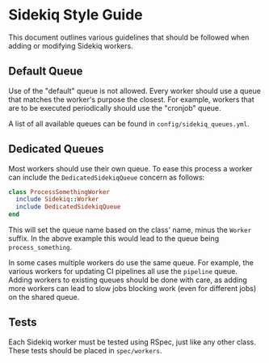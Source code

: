 # Sidekiq Style Guide

This document outlines various guidelines that should be followed when adding or
modifying Sidekiq workers.

## Default Queue

Use of the "default" queue is not allowed. Every worker should use a queue that
matches the worker's purpose the closest. For example, workers that are to be
executed periodically should use the "cronjob" queue.

A list of all available queues can be found in `config/sidekiq_queues.yml`.

## Dedicated Queues

Most workers should use their own queue. To ease this process a worker can
include the `DedicatedSidekiqQueue` concern as follows:

```ruby
class ProcessSomethingWorker
  include Sidekiq::Worker
  include DedicatedSidekiqQueue
end
```

This will set the queue name based on the class' name, minus the `Worker`
suffix. In the above example this would lead to the queue being
`process_something`.

In some cases multiple workers do use the same queue. For example, the various
workers for updating CI pipelines all use the `pipeline` queue. Adding workers
to existing queues should be done with care, as adding more workers can lead to
slow jobs blocking work (even for different jobs) on the shared queue.

## Tests

Each Sidekiq worker must be tested using RSpec, just like any other class. These
tests should be placed in `spec/workers`.
